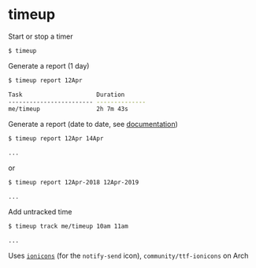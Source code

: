 # timeup

Start or stop a timer
``` bash
$ timeup
```

Generate a report (1 day)
``` bash
$ timeup report 12Apr

Task                     Duration
------------------------ --------------
me/timeup                2h 7m 43s
```

Generate a report (date to date, see [documentation](https://www.gnu.org/software/coreutils/manual/html_node/Examples-of-date.html))
``` bash
$ timeup report 12Apr 14Apr

...
```

or

``` bash
$ timeup report 12Apr-2018 12Apr-2019

...
```

Add untracked time
``` bash
$ timeup track me/timeup 10am 11am

...
```

Uses [`ionicons`](http://ionicons.com/) (for the `notify-send` icon), `community/ttf-ionicons` on Arch
